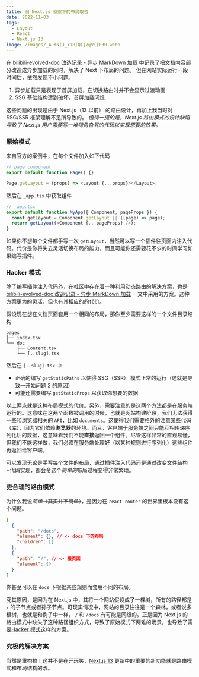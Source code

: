 ```yaml
---
title: 旧 Next.js 框架下的布局取舍
date: 2022-11-03
tags:
  - Layout
  - React
  - Next.js 13
image: /images/_AJKN(J_YJH(Q[{7@V([F3H.webp
---
```


在 [bilibili-evolved-doc 改造记录 - 异步 MarkDown 加载](/bilibili-evolved-doc-改造记录---异步-markdown-加载) 中记录了把文档内容部分改造成异步加载的同时，解决了 Next 下布局的问题。
但在网站实际运行一段时间后，依然发现不小问题。

1. 异步加载只是表现于首屏加载，在切换路由时并不会显示过渡动画
2. SSG 基础结构遭到破坏，首屏加载闪烁

这些问题的出现是由于 Next.js（13 以前） 的路由设计，再加上我当时对 SSG/SSR 框架理解不足所导致的。
_值得一提的是，Next.js 路由模式的设计缺陷导致了 Next.js 用户需要写一堆犄角旮旯的代码以实现想要的效果。_

### 原始模式

来自官方的案例中，在每个文件加入如下代码

```js
// page component
export default function Page() {}

Page.getLayout = (props) => <Layout {...props}></Layout>;
```

然后在 `_app.tsx` 中获取组件

```js
// _app.tsx
export default function MyApp({ Component, pageProps }) {
  const getLayout = Component.getLayout || ((page) => page);
  return getLayout(<Component {...pageProps} />);
}
```

如果你不想每个文件都手写一次 `getLayout`，当然可以写一个插件往页面内注入代码。代价是你将失去灵活切换布局的能力，而且可能你还需要花不少的时间学习如果编写插件。

### Hacker 模式

除了编写插件注入代码外，在社区中存在着一种利用动态路由的解决方案，也是 [bilibili-evolved-doc 改造记录 - 异步 MarkDown 加载](/bilibili-evolved-doc-改造记录---异步-markdown-加载) 一文中采用的方案。这种方案更为的灵活，但也有其相应的的代价。

假设现在想在文档页面套用一个相同的布局，那你至少需要这样的一个文件目录结构

```text
pages
├── index.tsx
└── doc
    ├── Content.tsx
    └── [..slug].tsx
```

然后在 `[..slug].tsx` 中

- 正确的编写 `getStaticPaths` 以使得 SSG（SSR） 模式正常的运行（这就是导致一开始问题 2 的原因）
- 可能还需要编写 `getStaticProps` 以获取你想要的数据

以上两点就是这种布局模式的代价。另外，需要注意的是这两个方法都是在服务端运行的。这意味在这两个函数被调用的时候，也就是网站构建阶段，我们无法获得一些和浏览器相关的 `API`，比如 `documents`。这使得我们需要格外的注意某些代码（库），因为它们依赖**浏览器**的环境。而且，客户端于服务端之间只能互相传递序列化后的数据，这意味着我们不能**直接**返回一个组件。尽管这样非常的直观易懂，但我们不能这样做，我们必须在服务端处理好（以某种规则进行序列化）这些组件再返回给客户端。

可以发现无论是手写每个文件的布局、通过插件注入代码还是通过改变文件结构+代码实现，都会令这个*简单的*布局过程变得非常繁琐。

### 更合理的路由模式

为什么我说*简单*~~（其实并不简单）~~，是因为在 `react-router` 的世界里根本没有这个问题。

```json
[
  {
    "path": "/docs",
    "element": {}, // <- docs 下的布局
    "children": []
  },
  {
    "path": "/", // <- 根页面
    "element": {}
  }
]
```

你甚至可以在 `docs` 下根据某些规则而套用不同的布局。

究其原因，是因为在 Next.js 中，其将一个网站假设成了一棵树，所有的路径都是 `/` 的子节点或者孙子节点。可现实情况中，网站的目录往往是一个森林，或者说多根树，也就是和例子中一样， `/` 和 `/docs` 有可能是同级的。正是因为 Next.js 的路由模式中缺失了这种路径组织方式，导致了原始模式下两难的场景，也导致了需要[Hacker 模式](#hacker-模式)这样的方案。

### 究极的解决方案

当然是重构拉！这并不是在开玩笑，[Next.js 13](https://beta.nextjs.org/docs/routing/pages-and-layouts) 更新中的重要的新功能就是路由模式和布局结构的改。
